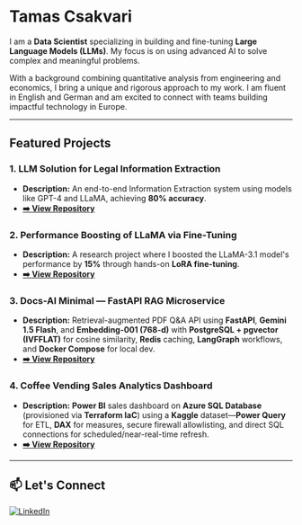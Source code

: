 # Tamas Csakvari

I am a **Data Scientist** specializing in building and fine-tuning **Large Language Models (LLMs)**. My focus is on using advanced AI to solve complex and meaningful problems.

With a background combining quantitative analysis from engineering and economics, I bring a unique and rigorous approach to my work. I am fluent in English and German and am excited to connect with teams building impactful technology in Europe.

---

## Featured Projects

### 1. LLM Solution for Legal Information Extraction
- **Description:** An end-to-end Information Extraction system using models like GPT-4 and LLaMA, achieving **80% accuracy**.
- **[➡️ View Repository](https://github.com/TamasCsakvari/oie-llm-framework)**

### 2. Performance Boosting of LLaMA via Fine-Tuning
- **Description:** A research project where I boosted the LLaMA-3.1 model's performance by **15%** through hands-on **LoRA fine-tuning**.
- **[➡️ View Repository](https://github.com/TamasCsakvari/finetune-llm-for-oie)**

### 3. Docs-AI Minimal — FastAPI RAG Microservice
- **Description:** Retrieval-augmented PDF Q&A API using **FastAPI**, **Gemini 1.5 Flash**, and **Embedding-001 (768-d)** with **PostgreSQL + pgvector (IVFFLAT)** for cosine similarity, **Redis** caching, **LangGraph** workflows, and **Docker Compose** for local dev.
- **[➡️ View Repository](https://github.com/TamasCsakvari/docs-ai-minimal)**

### 4. Coffee Vending Sales Analytics Dashboard
- **Description:** **Power BI** sales dashboard on **Azure SQL Database** (provisioned via **Terraform IaC**) using a **Kaggle** dataset—**Power Query** for ETL, **DAX** for measures, secure firewall allowlisting, and direct SQL connections for scheduled/near-real-time refresh.
- **[➡️ View Repository](https://github.com/TamasCsakvari/analytics-dashboard-retail-coffee-sales)**


---

## 📫 Let's Connect

[![LinkedIn](https://img.shields.io/badge/LinkedIn-Tamas%20Csakvari-0A66C2?style=for-the-badge&logo=linkedin)](https://linkedin.com/in/tamas-csakvari)
